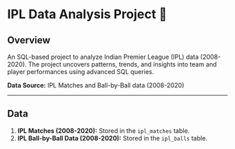 # IPL Data Analysis Project 🏏

## Overview
An SQL-based project to analyze Indian Premier League (IPL) data (2008-2020). The project uncovers patterns, trends, and insights into team and player performances using advanced SQL queries.

**Data Source:** IPL Matches and Ball-by-Ball data (2008-2020)

---

## Data
1. **IPL Matches (2008-2020):** Stored in the `ipl_matches` table.
2. **IPL Ball-by-Ball Data (2008-2020):** Stored in the `ipl_balls` table.

